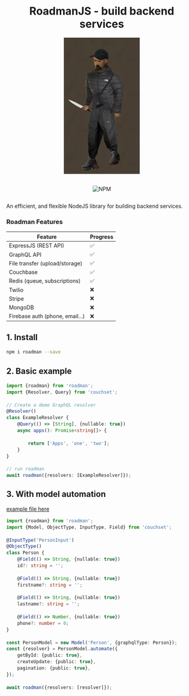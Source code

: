 
<p align="center">
  <h1 align="center"> RoadmanJS - build backend services</h1>
</p>


<div align="center">

<img width="200px" src="./docs/roadman.png"></img>

<div style="display: flex;justify-content:center;">

<img alt="NPM" src="https://img.shields.io/npm/dt/roadman.svg"></img>
 

</div>

</div>


An efficient, and flexible NodeJS library for building backend services.


### Roadman Features


| Feature            | Progress |
| ----------------- | -------- |
| ExpressJS (REST API)              | ✅        |
| GraphQL API | ✅        |
| File transfer (upload/storage)     | ✅        |
| Couchbase   | ✅        |
| Redis (queue, subscriptions)     | ✅        |
| Twilio       | ❌        |
| Stripe       | ❌        |
| MongoDB       | ❌        |
| Firebase auth (phone, email...)      | ❌        |

## 1. Install
```bash
npm i roadman --save
```

## 2. Basic example
```ts
import {roadman} from 'roadman';
import {Resolver, Query} from 'couchset';

// Create a demo GraphQL resolver
@Resolver()
class ExampleResolver {
    @Query(() => [String], {nullable: true})
    async apps(): Promise<string[]> {

        return ['Apps', 'one', 'two'];
    }
}

// run roadman
await roadman({resolvers: [ExampleResolver]});

```


## 3. With model automation
 [example file here](./src/app.example.ts)

```ts
import {roadman} from 'roadman';
import {Model, ObjectType, InputType, Field} from 'couchset';

@InputType('PersonInput')
@ObjectType()
class Person {
    @Field(() => String, {nullable: true})
    id?: string = '';

    @Field(() => String, {nullable: true})
    firstname?: string = '';

    @Field(() => String, {nullable: true})
    lastname?: string = '';

    @Field(() => Number, {nullable: true})
    phone?: number = 0;
}

const PersonModel = new Model('Person', {graphqlType: Person});
const {resolver} = PersonModel.automate({
    getById: {public: true},
    createUpdate: {public: true},
    pagination: {public: true},
});

await roadman({resolvers: [resolver]});

```
